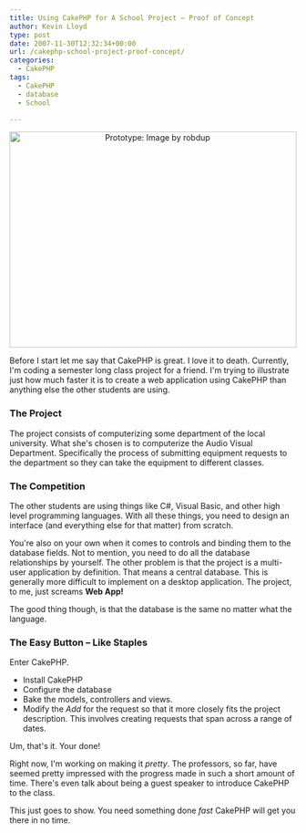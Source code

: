 ```yaml
---
title: Using CakePHP for A School Project – Proof of Concept
author: Kevin Lloyd
type: post
date: 2007-11-30T12:32:34+00:00
url: /cakephp-school-project-proof-concept/
categories:
  - CakePHP
tags:
  - CakePHP
  - database
  - School

---
```

<p align="center">
  <a href="http://www.flickr.com/photos/robdup/71726001/" title="Prototype - Image By: robdup"><img src="/wp-content/uploads/prototype.jpg" alt="Prototype: Image by robdup" border="0" height="379" width="504" /></a>
</p>

Before I start let me say that CakePHP is great. I love it to death. Currently, I'm coding a semester long class project for a friend. I'm trying to illustrate just how much faster it is to create a web application using CakePHP than anything else the other students are using.

### The Project

The project consists of computerizing some department of the local university. What she's chosen is to computerize the Audio Visual Department. Specifically the process of submitting equipment requests to the department so they can take the equipment to different classes.

### The Competition

The other students are using things like C#, Visual Basic, and other high level programming languages. With all these things, you need to design an interface (and everything else for that matter) from scratch.

You're also on your own when it comes to controls and binding them to the database fields. Not to mention, you need to do all the database relationships by yourself. The other problem is that the project is a multi-user application by definition. That means a central database. This is generally more difficult to implement on a desktop application. The project, to me, just screams **Web App!**

The good thing though, is that the database is the same no matter what the language.

### The Easy Button &#8211; Like Staples

Enter CakePHP.

  * Install CakePHP
  * Configure the database
  * Bake the models, controllers and views.
  * Modify the _Add_ for the request so that it more closely fits the project description. This involves creating requests that span across a range of dates.

Um, that's it. Your done!

Right now, I'm working on making it _pretty_. The professors, so far, have seemed pretty impressed with the progress made in such a short amount of time. There's even talk about being a guest speaker to introduce CakePHP to the class.

This just goes to show. You need something done _fast_ CakePHP will get you there in no time.